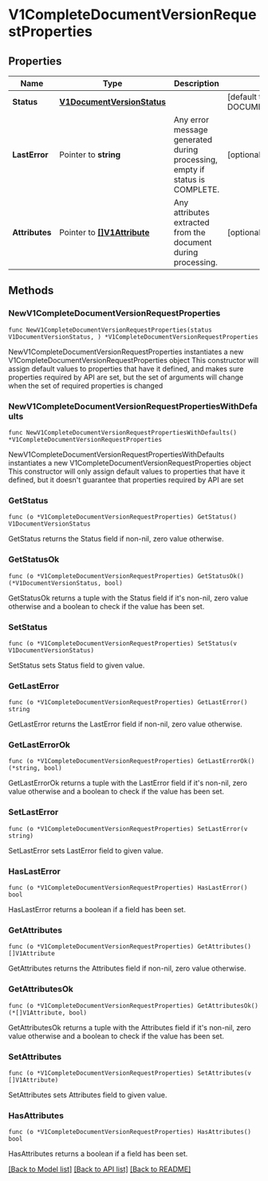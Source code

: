 # V1CompleteDocumentVersionRequestProperties

## Properties

Name | Type | Description | Notes
------------ | ------------- | ------------- | -------------
**Status** | [**V1DocumentVersionStatus**](v1DocumentVersionStatus.md) |  | [default to DOCUMENT_VERSION_STATUS_UNSPECIFIED]
**LastError** | Pointer to **string** | Any error message generated during processing, empty if status is COMPLETE. | [optional] 
**Attributes** | Pointer to [**[]V1Attribute**](V1Attribute.md) | Any attributes extracted from the document during processing. | [optional] 

## Methods

### NewV1CompleteDocumentVersionRequestProperties

`func NewV1CompleteDocumentVersionRequestProperties(status V1DocumentVersionStatus, ) *V1CompleteDocumentVersionRequestProperties`

NewV1CompleteDocumentVersionRequestProperties instantiates a new V1CompleteDocumentVersionRequestProperties object
This constructor will assign default values to properties that have it defined,
and makes sure properties required by API are set, but the set of arguments
will change when the set of required properties is changed

### NewV1CompleteDocumentVersionRequestPropertiesWithDefaults

`func NewV1CompleteDocumentVersionRequestPropertiesWithDefaults() *V1CompleteDocumentVersionRequestProperties`

NewV1CompleteDocumentVersionRequestPropertiesWithDefaults instantiates a new V1CompleteDocumentVersionRequestProperties object
This constructor will only assign default values to properties that have it defined,
but it doesn't guarantee that properties required by API are set

### GetStatus

`func (o *V1CompleteDocumentVersionRequestProperties) GetStatus() V1DocumentVersionStatus`

GetStatus returns the Status field if non-nil, zero value otherwise.

### GetStatusOk

`func (o *V1CompleteDocumentVersionRequestProperties) GetStatusOk() (*V1DocumentVersionStatus, bool)`

GetStatusOk returns a tuple with the Status field if it's non-nil, zero value otherwise
and a boolean to check if the value has been set.

### SetStatus

`func (o *V1CompleteDocumentVersionRequestProperties) SetStatus(v V1DocumentVersionStatus)`

SetStatus sets Status field to given value.


### GetLastError

`func (o *V1CompleteDocumentVersionRequestProperties) GetLastError() string`

GetLastError returns the LastError field if non-nil, zero value otherwise.

### GetLastErrorOk

`func (o *V1CompleteDocumentVersionRequestProperties) GetLastErrorOk() (*string, bool)`

GetLastErrorOk returns a tuple with the LastError field if it's non-nil, zero value otherwise
and a boolean to check if the value has been set.

### SetLastError

`func (o *V1CompleteDocumentVersionRequestProperties) SetLastError(v string)`

SetLastError sets LastError field to given value.

### HasLastError

`func (o *V1CompleteDocumentVersionRequestProperties) HasLastError() bool`

HasLastError returns a boolean if a field has been set.

### GetAttributes

`func (o *V1CompleteDocumentVersionRequestProperties) GetAttributes() []V1Attribute`

GetAttributes returns the Attributes field if non-nil, zero value otherwise.

### GetAttributesOk

`func (o *V1CompleteDocumentVersionRequestProperties) GetAttributesOk() (*[]V1Attribute, bool)`

GetAttributesOk returns a tuple with the Attributes field if it's non-nil, zero value otherwise
and a boolean to check if the value has been set.

### SetAttributes

`func (o *V1CompleteDocumentVersionRequestProperties) SetAttributes(v []V1Attribute)`

SetAttributes sets Attributes field to given value.

### HasAttributes

`func (o *V1CompleteDocumentVersionRequestProperties) HasAttributes() bool`

HasAttributes returns a boolean if a field has been set.


[[Back to Model list]](../README.md#documentation-for-models) [[Back to API list]](../README.md#documentation-for-api-endpoints) [[Back to README]](../README.md)


